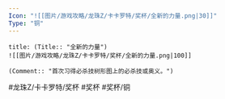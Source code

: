 ```yaml
---
Icon: "![[图片/游戏攻略/龙珠Z/卡卡罗特/奖杯/全新的力量.png|30]]"
Type: "铜"
---
```

```ad-common-bronze-trophy
title: (Title:: "全新的力量")
![[图片/游戏攻略/龙珠Z/卡卡罗特/奖杯/全新的力量.png|100]]

(Comment:: "首次习得必杀技树形图上的必杀技或奥义。")
```

#龙珠Z/卡卡罗特/奖杯 #奖杯 #奖杯/铜

